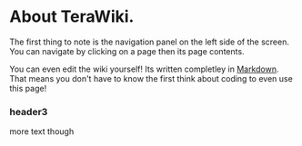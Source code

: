 <!-- TITLE: Home -->
<!-- SUBTITLE: A quick reference guide to all things TeraRecon -->

# About TeraWiki.
The first thing to note is the navigation panel on the left side of the screen. You can navigate by clicking on a page then its page contents.

You can even edit the wiki yourself! Its written completley in [Markdown](https://github.com/adam-p/markdown-here/wiki/Markdown-Cheatsheet "Markdown Cheat Sheet"). That means you don't have to know the first think about coding to even use this page!

### header3
more text though